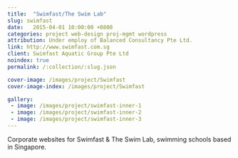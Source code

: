 ```yaml
---
title:  "Swimfast/The Swim Lab"
slug: swimfast
date:   2015-04-01 10:00:00 +0800
categories: project web-design proj-mgmt wordpress
attribution: Under employ of Balanced Consultancy Pte Ltd.
link: http://www.swimfast.com.sg
client: Swimfast Aquatic Group Pte Ltd
noindex: true
permalink: /:collection/:slug.json

cover-image: /images/project/Swimfast
cover-image-index: /images/project/Swimfast

gallery:
 - image: /images/project/swimfast-inner-1
 - image: /images/project/swimfast-inner-2
 - image: /images/project/swimfast-inner-3
---
```


Corporate websites for Swimfast & The Swim Lab, swimming schools based in Singapore.

<!-- Designed in Photoshop, implemented with Wordpress & Avada template framework. -->